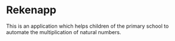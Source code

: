 # Rekenapp

This is an application which helps children of the primary school to automate the multiplication of natural numbers.
